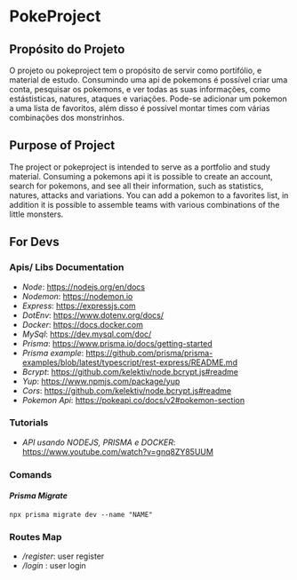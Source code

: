 # PokeProject
  ## Propósito do Projeto
O projeto ou pokeproject tem o propósito de servir como portifólio, e material de estudo. Consumindo uma api de pokemons é possível criar uma conta, pesquisar os pokemons, e ver todas as suas informações, como estástisticas, natures, ataques e variações. Pode-se adicionar um pokemon a uma lista de favoritos, além disso é possível montar times com várias combinações dos monstrinhos.
  ## Purpose of Project
The project or pokeproject is intended to serve as a portfolio and study material. Consuming a pokemons api it is possible to create an account, search for pokemons, and see all their information, such as statistics, natures, attacks and variations. You can add a pokemon to a favorites list, in addition it is possible to assemble teams with various combinations of the little monsters.

## For Devs
  ### Apis/ Libs Documentation
- _Node_: https://nodejs.org/en/docs
- _Nodemon_: https://nodemon.io
- _Express_: https://expressjs.com
- _DotEnv_: https://www.dotenv.org/docs/
- _Docker_: https://docs.docker.com
- _MySql_: https://dev.mysql.com/doc/
- _Prisma_: https://www.prisma.io/docs/getting-started
- _Prisma example_: https://github.com/prisma/prisma-examples/blob/latest/typescript/rest-express/README.md
- _Bcrypt_: https://github.com/kelektiv/node.bcrypt.js#readme
- _Yup_: https://www.npmjs.com/package/yup
- _Cors_: https://github.com/kelektiv/node.bcrypt.js#readme
- _Pokemon Api_: https://pokeapi.co/docs/v2#pokemon-section 

### Tutorials 
- _API usando NODEJS, PRISMA e DOCKER_: https://www.youtube.com/watch?v=gnq8ZY85UUM

### Comands
  #### _Prisma Migrate_ 
    npx prisma migrate dev --name "NAME"

### Routes Map
- _/register_: user register
- _/login_ : user login